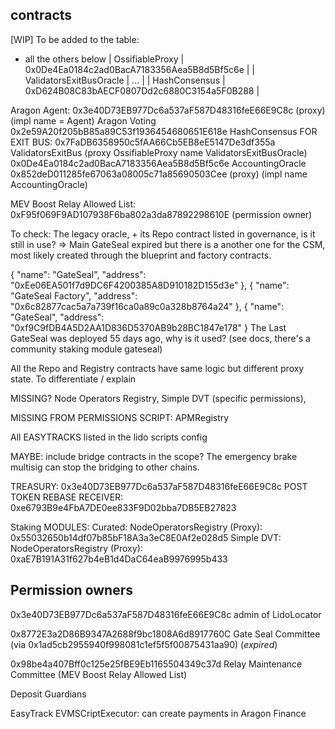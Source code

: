 ## contracts

[WIP] To be added to the table:

- all the others below
  | OssifiableProxy | 0x0De4Ea0184c2ad0BacA7183356Aea5B8d5Bf5c6e |
  | ValidatorsExitBusOracle | ... |
  | HashConsensus | 0xD624B08C83bAECF0807Dd2c6880C3154a5F0B288 |

Aragon Agent: 0x3e40D73EB977Dc6a537aF587D48316feE66E9C8c (proxy)(impl name = Agent)
Aragon Voting 0x2e59A20f205bB85a89C53f1936454680651E618e
HashConsensus FOR EXIT BUS: 0x7FaDB6358950c5fAA66Cb5EB8eE5147De3df355a
ValidatorsExitBus (proxy OssifiableProxy name ValidatorsExitBusOracle) 0x0De4Ea0184c2ad0BacA7183356Aea5B8d5Bf5c6e
AccountingOracle 0x852deD011285fe67063a08005c71a85690503Cee (proxy) (impl name AccountingOracle)

MEV Boost Relay Allowed List: 0xF95f069F9AD107938F6ba802a3da87892298610E (permission owner)

To check: The legacy oracle, + its Repo contract listed in governance, is it still in use? => Main GateSeal expired but there is a another one for the CSM, most likely created through the blueprint and factory contracts.

{
"name": "GateSeal",
"address": "0xEe06EA501f7d9DC6F4200385A8D910182D155d3e"
},
{
"name": "GateSeal Factory",
"address": "0x6c82877cac5a7a739f16ca0a89c0a328b8764a24"
},
{
"name": "GateSeal",
"address": "0xf9C9fDB4A5D2AA1D836D5370AB9b28BC1847e178"
}
The Last GateSeal was deployed 55 days ago, why is it used? (see docs, there's a community staking module gateseal)

All the Repo and Registry contracts have same logic but different proxy state. To differentiate / explain

MISSING? Node Operators Registry, Simple DVT (specific permissions),

MISSING FROM PERMISSIONS SCRIPT: APMRegistry

All EASYTRACKS listed in the lido scripts config

MAYBE: include bridge contracts in the scope? The emergency brake multisig can stop the bridging to other chains.

TREASURY: 0x3e40D73EB977Dc6a537aF587D48316feE66E9C8c
POST TOKEN REBASE RECEIVER: 0xe6793B9e4FbA7DE0ee833F9D02bba7DB5EB27823

Staking MODULES:
Curated: NodeOperatorsRegistry (Proxy): 0x55032650b14df07b85bF18A3a3eC8E0Af2e028d5
Simple DVT: NodeOperatorsRegistry (Proxy): 0xaE7B191A31f627b4eB1d4DaC64eaB9976995b433

## Permission owners

0x3e40D73EB977Dc6a537aF587D48316feE66E9C8c admin of LidoLocator

0x8772E3a2D86B9347A2688f9bc1808A6d8917760C Gate Seal Committee (via 0x1ad5cb2955940f998081c1ef5f5f00875431aa90) (_expired_)

0x98be4a407Bff0c125e25fBE9Eb1165504349c37d Relay Maintenance Committee (MEV Boost Relay Allowed List)

Deposit Guardians

EasyTrack EVMSCriptExecutor: can create payments in Aragon Finance

